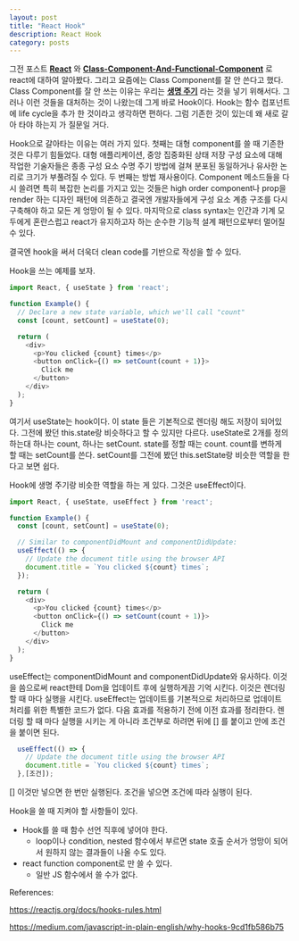 ```yaml
---
layout: post
title: "React Hook"
description: React Hook
category: posts
---
```


그전 포스트 __[React](../../../../2019/12/29/React)__ 와 __[Class-Component-And-Functional-Component](../../../../2020/01/05/Class-Component-And-Functional-Component)__ 로 react에 대하여 알아봤다. 그리고 요즘에는 Class Component를 잘 안 쓴다고 했다. Class Component를 잘 안 쓰는 이유는 우리는 __[생명 주기](../../../../2020/01/05/Life-Cycle)__ 라는 것을 넣기 위해서다.
그러나 이런 것들을 대처하는 것이 나왔는데 그게 바로 Hook이다. Hook는 함수 컴포넌트에 life cycle을 추가 한 것이라고 생각하면 편하다. 그럼 기존한 것이 있는데 왜 새로 갈아 타야 하는지 가 질문일 거다.

Hook으로 갈아타는 이유는 여러 가지 있다. 첫째는 대형 component를 쓸 때 기존한 것은 다루기 힘들었다. 대형 애플리케이션, 중앙 집중화된 상태 저장 구성 요소에 대해 작업한 기술자들은 종종 구성 요소 수명 주기 방법에 걸쳐 분포된 동일하거나 유사한 논리로 크기가 부풀려질 수 있다. 두 번째는 방법 재사용이다. Component 메소드들을 다시 쓸려면 특히 복잡한 논리를 가지고 있는 것들은 high order component나 prop을 render 하는 디자인 패턴에 의존하고 결국엔 개발자들에게 구성 요소 계층 구조를 다시 구축해야 하고 모든 게 엉망이 될 수 있다. 마지막으로 class syntax는 인간과 기계 모두에게 혼란스럽고 react가 유지하고자 하는 순수한 기능적 설계 패턴으로부터 멀어질 수 있다.

결국엔 hook을 써서 더욱더 clean code를 기반으로 작성을 할 수 있다.

Hook을 쓰는 예제를 보자.

``` javascript
import React, { useState } from 'react';

function Example() {
  // Declare a new state variable, which we'll call "count"
  const [count, setCount] = useState(0);

  return (
    <div>
      <p>You clicked {count} times</p>
      <button onClick={() => setCount(count + 1)}>
        Click me
      </button>
    </div>
  );
}
```

여기서 useState는 hook이다. 이 state 들은 기본적으로 렌더링 해도 저장이 되어있다. 그전에 봤던 this.state랑 비슷하다고 할 수 있지만 다르다. useState로 2개를 정의하는대 하나는 count, 하나는 setCount. state를 정할 때는 count. count를 변하게 할 때는 setCount를 쓴다. setCount를 그전에 봤던 this.setState랑 비슷한 역할을 한다고 보면 쉽다.

Hook에 생명 주기랑 비슷한 역할을 하는 게 있다. 그것은 useEffect이다.

``` javascript
import React, { useState, useEffect } from 'react';

function Example() {
  const [count, setCount] = useState(0);

  // Similar to componentDidMount and componentDidUpdate:
  useEffect(() => {
    // Update the document title using the browser API
    document.title = `You clicked ${count} times`;
  });

  return (
    <div>
      <p>You clicked {count} times</p>
      <button onClick={() => setCount(count + 1)}>
        Click me
      </button>
    </div>
  );
}
```

useEffect는 componentDidMount and componentDidUpdate와 유사하다. 이것을 씀으로써 react한테 Dom을 업데이트 후에 실행하게끔 기억 시킨다. 이것은 렌더링 할 때 마다 실행을 시킨다. useEffect는 업데이트를 기본적으로 처리하므로 업데이트 처리를 위한 특별한 코드가 없다. 다음 효과를 적용하기 전에 이전 효과를 정리한다. 렌더링 할 때 마다 실행을 시키는 게 아니라 조건부로 하려면 뒤에 [] 를 붙이고 안에 조건을 붙이면 된다.

```javascript
  useEffect(() => {
    // Update the document title using the browser API
    document.title = `You clicked ${count} times`;
  },[조건]);
```

[] 이것만 넣으면 한 번만 실행된다. 조건을 넣으면 조건에 따라 실행이 된다.

Hook을 쓸 때 지켜야 할 사항들이 있다.

- Hook를 쓸 때 함수 선언 직후에 넣어야 한다.
  - loop이나 condition, nested 함수에서 부르면 state 호출 순서가 엉망이 되어서 원하지 않는 결과들이 나올 수도 있다.
- react function component로 만 쓸 수 있다.
  - 일반 JS 함수에서 쓸 수가 없다.

References:

<https://reactjs.org/docs/hooks-rules.html>

<https://medium.com/javascript-in-plain-english/why-hooks-9cd1fb586b75>